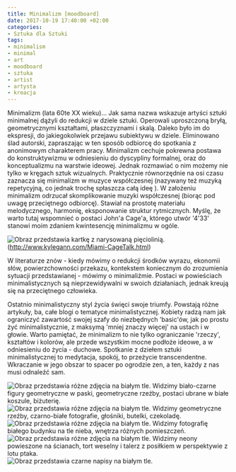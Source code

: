 ```yaml
---
title: Minimalizm [moodboard]
date: 2017-10-19 17:40:00 +02:00
categories:
- Sztuka dla Sztuki
tags:
- minimalism
- minimal
- art
- moodboard
- sztuka
- artist
- artysta
- kreacja
---
```


Minimalizm (lata 60te XX wieku)... Jak sama nazwa wskazuje artyści sztuki minimalnej dążyli do redukcji w dziele sztuki. Operowali uproszczoną bryłą, geometrycznymi kształtami, płaszczyznami i skalą. Daleko było im do ekspresji, do jakiegokolwiek przejawu subiektywu w dziele. Eliminowano ślad autorski, zapraszając w ten sposób odbiorcę do spotkania z anonimowym charakterem pracy.
Minimalizm cechuje pokrewna postawa do konstruktywizmu w odniesieniu do dyscypliny formalnej, oraz do konceptualizmu na warstwie ideowej.
Jednak rozmawiać o nim możemy nie tylko w kręgach sztuk wizualnych. Praktycznie równorzędnie na osi czasu zaznacza się minimalizm w muzyce współczesnej (nazywany też muzyką repetycyjną, co jednak trochę spłaszcza całą ideę ). W założeniu minimalizm odrzucał skomplikowanie muzyki współczesnej (biorąc pod uwagę przeciętnego odbiorcę). Stawiał na prostotę materiału melodycznego, harmonię, eksponowanie struktur rytmicznych. Myślę, że warto tutaj wspomnieć o postaci John'a Cage'a, którego utwór '4'33' stanowi moim zdaniem kwintesencję minimalizmu w ogóle.

![Obraz przedstawia kartkę z narysowaną pięciolinią.](https://assets1.ello.co/uploads/asset/attachment/6385513/ello-optimized-a0405c31.jpg)
(http://www.kylegann.com/Miami-CageTalk.html)



W literaturze znów - kiedy mówimy o redukcji środków wyrazu, ekonomii słów, powierzchowności przekazu, kontekstem koniecznym do zrozumienia sytuacji przedstawianej -  mówimy o minimaliźmie. Postaci w powieściach minimalistycznych są nieprzewidywalni w swoich działaniach, jednak kreują się na przeciętnego człowieka.

Ostatnio minimalistyczny styl życia święci swoje triumfy. Powstają różne artykuły, ba, całe blogi o tematyce minimalistycznej. Kobiety radzą nam jak ograniczyć zawartość swojej szafy do niezbędnych 'basic'ów, jak po prostu żyć minimalistycznie, z maksymą 'mniej znaczy więcej' na ustach i w głowie. Warto pamiętać, że minimalizm to nie tylko ograniczanie 'rzeczy', kształtów i kolorów, ale przede wszystkim mocne podłoże ideowe, a w odniesieniu do życia - duchowe. Spotkanie z dziełem sztuki minimalistycznej to medytacja, spokój, to przeżycie transcendentne. Wkraczanie w jego obszar to spacer po ogrodzie zen, a ten, każdy z nas musi odnaleźć sam.



![Obraz przedstawia różne zdjęcia na białym tle. Widzimy biało-czarne figury geometryczne w paski, geometryczne rzeźby, postaci ubrane w białe koszule, biżuterię.](https://assets0.ello.co/uploads/asset/attachment/6381375/ello-optimized-88c1a139.jpg)
![Obraz przedstawia różne zdjęcia na białym tle. Widzimy geometryczne rzeźby, czarno-białe fotografie, głośniki, butelki, czekoladę.](https://assets0.ello.co/uploads/asset/attachment/6381378/ello-optimized-6dc1ba0b.jpg)
![Obraz przedstawia różne zdjęcia na białym tle. Widzimy fotografię białego budynku na tle nieba, wnętrza różnych pomieszczeń.](https://assets2.ello.co/uploads/asset/attachment/6381383/ello-optimized-74ce6d95.jpg)
![Obraz przedstawia różne zdjęcia na białym tle. Widzimy neony powieszone na ścianach, tort weselny i talerz z posiłkiem w perspektywie z lotu ptaka.](https://assets0.ello.co/uploads/asset/attachment/6381385/ello-optimized-d90f3f41.jpg)
![Obraz przedstawia czarne napisy na białym tle.](https://assets2.ello.co/uploads/asset/attachment/6381386/ello-optimized-0ace10db.jpg)